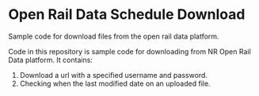 # Open Rail Data Schedule Download
Sample code for download files from the open rail data platform.

Code in this repository is sample code for downloading from NR Open Rail Data platform. It contains:

1. Download a url with a specified username and password.
2. Checking when the last modified date on an uploaded file.
